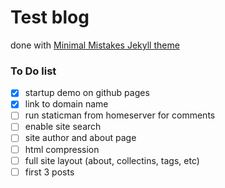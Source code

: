 # Test blog
done with [Minimal Mistakes Jekyll theme](https://mmistakes.github.io/minimal-mistakes/)

### To Do list

- [x] startup demo on github pages
- [x] link to domain name
- [ ] run staticman from homeserver for comments
- [ ] enable site search
- [ ] site author and about page
- [ ] html compression
- [ ] full site layout (about, collectins, tags, etc)
- [ ] first 3 posts